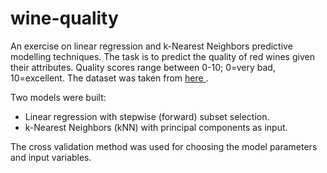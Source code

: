 # wine-quality
An exercise on linear regression and k-Nearest Neighbors predictive modelling techniques. The task is to predict the quality of red wines given their attributes. Quality scores range between 0-10; 0=very bad, 10=excellent. The dataset was taken from <a href= https://archive.ics.uci.edu/ml/datasets/Wine+Quality> here </a>.

Two models were built:
* Linear regression with stepwise (forward) subset selection.
* k-Nearest Neighbors (kNN) with principal components as input.

The cross validation method was used for choosing the model parameters and input variables.